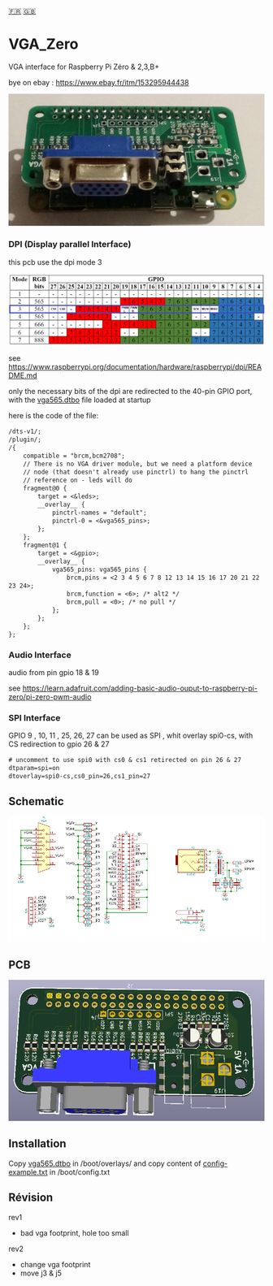 [:fr:](LISEZMOI.md) [:uk:](README.md)

# VGA_Zero
VGA interface for Raspberry Pi Zéro &amp; 2,3,B+

bye on ebay : https://www.ebay.fr/itm/153295944438

![](img/VgaZero.jpg)

### DPI (Display parallel Interface)
this pcb use the dpi mode 3

![](img/dpi-packing.png)

see https://www.raspberrypi.org/documentation/hardware/raspberrypi/dpi/README.md

only the necessary bits of the dpi are redirected to the 40-pin GPIO port, with the [vga565.dtbo](overlays/vga565.dtbo?raw=true) file loaded at startup

here is the code of the file:

    /dts-v1/;
    /plugin/;
    /{
    	compatible = "brcm,bcm2708";
    	// There is no VGA driver module, but we need a platform device
    	// node (that doesn't already use pinctrl) to hang the pinctrl
    	// reference on - leds will do
    	fragment@0 {
    		target = <&leds>;
    		__overlay__ {
    			pinctrl-names = "default";
    			pinctrl-0 = <&vga565_pins>;
    		};
	    };
    	fragment@1 {
    		target = <&gpio>;
    		__overlay__ {
    			vga565_pins: vga565_pins {
        			brcm,pins = <2 3 4 5 6 7 8 12 13 14 15 16 17 20 21 22 23 24>;
    				brcm,function = <6>; /* alt2 */
				    brcm,pull = <0>; /* no pull */
			    };
		    };
	    };
    };

### Audio Interface
audio from pin gpio 18 & 19

see https://learn.adafruit.com/adding-basic-audio-ouput-to-raspberry-pi-zero/pi-zero-pwm-audio

### SPI Interface
GPIO 9 , 10, 11 , 25, 26, 27 can be used as SPI , whit overlay spi0-cs, with CS redirection to gpio 26 & 27

    # uncomment to use spi0 with cs0 & cs1 retirected on pin 26 & 27 
    dtparam=spi=on
    dtoverlay=spi0-cs,cs0_pin=26,cs1_pin=27

## Schematic
![sch](img/sch.PNG)

## PCB
![pcb](img/3D.PNG)

## Installation
Copy [vga565.dtbo](overlays/vga565.dtbo?raw=true) in /boot/overlays/
and copy content of [config-example.txt](overlays/config-example.txt?raw=true) in /boot/config.txt


## Révision
rev1
- bad vga footprint, hole too small

rev2
- change vga footprint
- move j3 & j5
